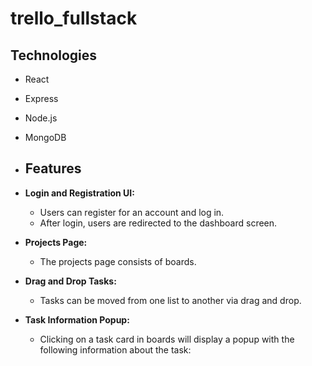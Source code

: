 # trello_fullstack

## Technologies

- React
- Express
- Node.js
- MongoDB

- ## Features

- **Login and Registration UI:**
  - Users can register for an account and log in.
  - After login, users are redirected to the dashboard screen.

- **Projects Page:**
  - The projects page consists of boards.

- **Drag and Drop Tasks:** 
  - Tasks can be moved from one list to another via drag and drop.
    
- **Task Information Popup:** 
  - Clicking on a task card in boards will display a popup with the following information about the task:
